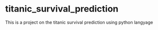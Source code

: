 # titanic_survival_prediction
This is a project on the titanic survival prediction using python langyage
